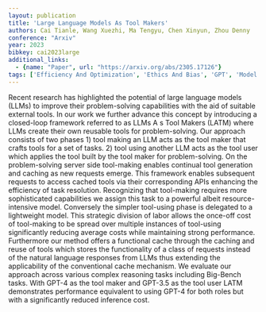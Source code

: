```yaml
---
layout: publication
title: 'Large Language Models As Tool Makers'
authors: Cai Tianle, Wang Xuezhi, Ma Tengyu, Chen Xinyun, Zhou Denny
conference: "Arxiv"
year: 2023
bibkey: cai2023large
additional_links:
  - {name: "Paper", url: "https://arxiv.org/abs/2305.17126"}
tags: ['Efficiency And Optimization', 'Ethics And Bias', 'GPT', 'Model Architecture', 'RAG', 'Tools']
---
```

Recent research has highlighted the potential of large language models (LLMs) to improve their problem-solving capabilities with the aid of suitable external tools. In our work we further advance this concept by introducing a closed-loop framework referred to as LLMs A s Tool Makers (LATM) where LLMs create their own reusable tools for problem-solving. Our approach consists of two phases 1) tool making an LLM acts as the tool maker that crafts tools for a set of tasks. 2) tool using another LLM acts as the tool user which applies the tool built by the tool maker for problem-solving. On the problem-solving server side tool-making enables continual tool generation and caching as new requests emerge. This framework enables subsequent requests to access cached tools via their corresponding APIs enhancing the efficiency of task resolution. Recognizing that tool-making requires more sophisticated capabilities we assign this task to a powerful albeit resource-intensive model. Conversely the simpler tool-using phase is delegated to a lightweight model. This strategic division of labor allows the once-off cost of tool-making to be spread over multiple instances of tool-using significantly reducing average costs while maintaining strong performance. Furthermore our method offers a functional cache through the caching and reuse of tools which stores the functionality of a class of requests instead of the natural language responses from LLMs thus extending the applicability of the conventional cache mechanism. We evaluate our approach across various complex reasoning tasks including Big-Bench tasks. With GPT-4 as the tool maker and GPT-3.5 as the tool user LATM demonstrates performance equivalent to using GPT-4 for both roles but with a significantly reduced inference cost.
